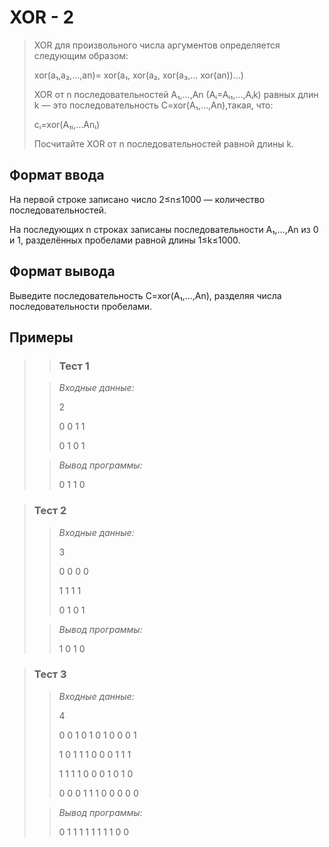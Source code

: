 # XOR - 2

>XOR для произвольного числа аргументов определяется следующим образом:
>
>xor(a₁,a₂,…,an)= xor(a₁, xor(a₂, xor(a₃,… xor(an))…)
>
>XOR от n последовательностей A₁,…,An (Aᵢ=Aᵢ₁,…,Aᵢk) равных длин k  —  это последовательность C=xor(A₁,…,An),такая, что:
>
>cᵢ=xor(A₁ᵢ,…Anᵢ)
>
>Посчитайте XOR от n последовательностей равной длины k.

## Формат ввода

На первой строке записано число 2≤n≤1000  —  количество последовательностей.

На последующих n строках записаны последовательности A₁,…,An из 0 и 1, разделённых пробелами равной длины 1≤k≤1000.

## Формат вывода

Выведите последовательность C=xor(A₁,…,An), разделяя числа последовательности пробелами.


 ## Примеры
>
>>### Тест 1
> 
>>*Входные данные:*
>>
>>2
>>
>>0 0 1 1
>>
>>0 1 0 1
>
>>*Вывод программы:*
>>
>>0 1 1 0

 
>### Тест 2
>
>>*Входные данные:*
>>
>>3
>>
>>0 0 0 0
>>
>>1 1 1 1
>>
>>0 1 0 1
> 
>>*Вывод программы:*
>>
>>1 0 1 0
>>
>>

>### Тест 3
>>
>>*Входные данные:*
>>
>>4
>>
>>0 0 1 0 1 0 1 0 0 0 1
>>
>>1 0 1 1 1 0 0 0 1 1 1
>>
>>1 1 1 1 0 0 0 1 0 1 0
>>
>>0 0 0 1 1 1 0 0 0 0 0
>
>>*Вывод программы:*
>>
>>0 1 1 1 1 1 1 1 1 0 0
